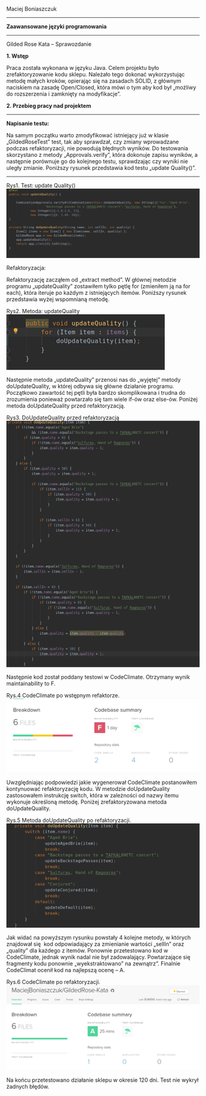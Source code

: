 Maciej Boniaszczuk

****

**Zaawansowane języki programowania**

****

Gilded Rose Kata – Sprawozdanie

**1. Wstęp**

Praca została wykonana w języku Java. Celem projektu było zrefaktoryzowanie kodu sklepu. Należało tego dokonać wykorzystując metodę małych kroków, opierając się na zasadach SOLID, z głównym naciskiem na zasadę Open/Closed, która mówi o tym aby kod był „możliwy do rozszerzenia i zamknięty na modyfikacje”.

**2. Przebieg pracy nad projektem**

****

**Napisanie testu:**


Na samym początku warto zmodyfikować istniejący już w klasie „GildedRoseTest” test, tak aby sprawdzał, czy zmiany wprowadzane podczas refaktoryzacji, nie powodują błędnych wyników. Do testowania skorzystano z metody „Approvals.verify”, która dokonuje zapisu wyników, a następnie porównuje go do kolejnego testu, sprawdzając czy wyniki nie uległy zmianie. Poniższy rysunek przedstawia kod testu „update Quality()”.

****


Rys1. Test: update Quality()
![](/img/rys1.png) 

Refaktoryzacja:

Refaktoryzację zacząłem od „extract method”. W głównej metodzie programu „updateQuality” zostawiłem tylko pętlę for (zmieniłem ją na for each), która iteruje po każdym z istniejących itemów. Poniższy rysunek przedstawia wyżej wspomnianą metodę.

Rys2. Metoda: updateQuality
![](/img/rys2.png) 

Następnie metoda „updateQuality” przenosi nas do „wyjętej” metody doUpdateQuality, w której odbywa się główne działanie programu. Początkowo zawartość tej pętli była bardzo skomplikowana i trudna do zrozumienia ponieważ powtarzało się tam wiele if-ów oraz else-ów. Poniżej metoda doUpdateQuality przed refaktoryzacją.

Rys3. DoUpdateQuality przed refaktoryzacją
![](/img/rys3.png) 

Następnie kod został poddany testowi w CodeClimate. Otrzymany wynik maintainability to F.

Rys.4 CodeClimate po wstępnym refaktorze.
![](/img/rys4.png) 

Uwzględniając podpowiedzi jakie wygenerował CodeClimate postanowiłem kontynuować refaktoryzację kodu. W metodzie doUpdateQuality zastosowałem instrukcję switch, która w zależności od nazwy itemu wykonuje określoną metodę. Poniżej zrefaktoryzowana metoda doUpdateQuality.

Rys.5 Metoda doUpdateQuality po refaktoryzacji.
![](/img/rys5.png) 

Jak widać na powyższym rysunku powstały 4 kolejne metody, w których znajdował się  kod odpowiadający za zmienianie wartości „sellIn” oraz „quality” dla każdego z itemów. Ponownie przetestowano kod w CodeClimate, jednak wynik nadal nie był zadowalający. Powtarzające się fragmenty kodu ponownie „wyekstraktowano” na zewnątrz”. Finalnie CodeClimat ocenił kod na najlepszą ocenę – A.

Rys.6 CodeClimate po refaktoryzacji.
![](/img/rys6.png) 

Na końcu przetestowano działanie sklepu w okresie 120 dni. Test nie wykrył żadnych błędów.
